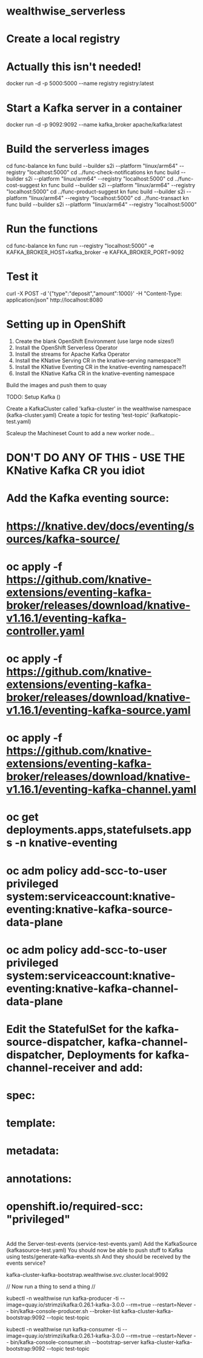 # wealthwise_serverless

# Create a local registry
# Actually this isn't needed!
docker run -d -p 5000:5000 --name registry registry:latest

# Start a Kafka server in a container
docker run -d -p 9092:9092 --name kafka_broker apache/kafka:latest


# Build the serverless images
cd func-balance
kn func build --builder s2i --platform "linux/arm64" --registry "localhost:5000"
cd ../func-check-notifications
kn func build --builder s2i --platform "linux/arm64" --registry "localhost:5000"
cd ../func-cost-suggest
kn func build --builder s2i --platform "linux/arm64" --registry "localhost:5000"
cd ../func-product-suggest
kn func build --builder s2i --platform "linux/arm64" --registry "localhost:5000"
cd ../func-transact
kn func build --builder s2i --platform "linux/arm64" --registry "localhost:5000"

# Run the functions
cd func-balance
kn func run --registry "localhost:5000" -e KAFKA_BROKER_HOST=kafka_broker -e KAFKA_BROKER_PORT=9092

# Test it
curl -X POST -d '{"type":"deposit","amount":1000}' -H "Content-Type: application/json" http://localhost:8080




# Setting up in OpenShift
1) Create the blank OpenShift Environment (use large node sizes!)
2) Install the OpenShift Serverless Operator
3) Install the streams for Apache Kafka Operator
4) Install the KNative Serving CR in the knative-serving namespace?!
5) Install the KNative Eventing CR in the knative-eventing namespace?!
6) Install the KNative Kafka CR in the knative-eventing namespace

Build the images and push them to quay

TODO: Setup Kafka ()

Create a KafkaCluster called 'kafka-cluster' in the wealthwise namespace    (kafka-cluster.yaml)
Create a topic for testing 'test-topic' (kafkatopic-test.yaml)



Scaleup the Machineset Count to add a new worker node...
# DON'T DO ANY OF THIS - USE THE KNative Kafka CR you idiot
# 
# Add the Kafka eventing source:
# https://knative.dev/docs/eventing/sources/kafka-source/
# 
# oc apply -f https://github.com/knative-extensions/eventing-kafka-broker/releases/download/knative-v1.16.1/eventing-kafka-controller.yaml
# oc apply -f https://github.com/knative-extensions/eventing-kafka-broker/releases/download/knative-v1.16.1/eventing-kafka-source.yaml
# oc apply -f https://github.com/knative-extensions/eventing-kafka-broker/releases/download/knative-v1.16.1/eventing-kafka-channel.yaml
# oc get deployments.apps,statefulsets.apps -n knative-eventing
# 
# oc adm policy add-scc-to-user privileged system:serviceaccount:knative-eventing:knative-kafka-source-data-plane
# oc adm policy add-scc-to-user privileged system:serviceaccount:knative-eventing:knative-kafka-channel-data-plane
# 
# Edit the StatefulSet for the kafka-source-dispatcher, kafka-channel-dispatcher, Deployments for kafka-channel-receiver and add:
# spec:
#     template:
#         metadata:
#             annotations:
#                 openshift.io/required-scc: "privileged"
# 
# 

Add the Server-test-events (service-test-events.yaml)
Add the KafkaSource (kafkasource-test.yaml)
You should now be able to push stuff to Kafka using tests/generate-kafka-events.sh
And they should be received by the events service?

kafka-cluster-kafka-bootstrap.wealthwise.svc.cluster.local:9092


// Now run a thing to send a thing
// 

kubectl -n wealthwise run kafka-producer -ti --image=quay.io/strimzi/kafka:0.26.1-kafka-3.0.0 --rm=true --restart=Never -- bin/kafka-console-producer.sh --broker-list kafka-cluster-kafka-bootstrap:9092 --topic test-topic

kubectl -n wealthwise run kafka-consumer -ti --image=quay.io/strimzi/kafka:0.26.1-kafka-3.0.0 --rm=true --restart=Never -- bin/kafka-console-consumer.sh --bootstrap-server kafka-cluster-kafka-bootstrap:9092 --topic test-topic
